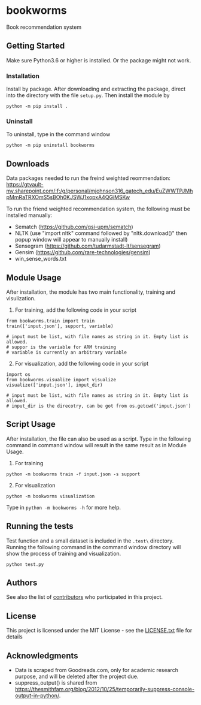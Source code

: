 # bookworms

Book recommendation system

## Getting Started

Make sure Python3.6 or higher is installed. Or the package might not work.

### Installation

Install by package. After downloading and extracting the package, direct into the directory with the file `setup.py`. Then install the module by

```A 
python -m pip install .
```


### Uninstall

To uninstall, type in the command window

```
python -m pip uninstall bookworms
```

## Downloads

Data packages needed to run the freind weighted reommendation:
https://gtvault-my.sharepoint.com/:f:/g/personal/mjohnson316_gatech_edu/EuZWWTPJMhpMmRaTRXOmS5sBOh0KJSWJ1xopxA4QGiMSKw


To run the friend weighted recommendation system, the following must be installed manually:
- Sematch (https://github.com/gsi-upm/sematch)
- NLTK (use "import nltk" command followed by "nltk.download()" then popup window will appear to manually install)
- Sensegram (https://github.com/tudarmstadt-lt/sensegram)
- Gensim (https://github.com/rare-technologies/gensim)
- win_sense_words.txt 

## Module Usage

After installation, the module has two main functionality, training and visulization. 

1. For training, add the following code in your script

```
from bookworms.train import train
train(['input.json'], support, variable) 

# input must be list, with file names as string in it. Empty list is allowed.
# suppor is the variable for ARM training
# variable is currently an arbitrary variable
```

2. For visualization, add the following code in your script

```
import os
from bookworms.visualize import visualize
visualize(['input.json'], input_dir)

# input must be list, with file names as string in it. Empty list is allowed.
# input_dir is the direcotry, can be got from os.getcwd('input.json')
```

## Script Usage

After installation, the file can also be used as a script. Type in the following command in command window will result in the same result as in Module Usage.

1. For training
```
python -m bookworms train -f input.json -s support
```

2. For visualization
```
python -m bookworms visualization
```

Type in `python -m bookworms -h` for more help.

## Running the tests

Test function and a small dataset is included in the `.test\` directory. Running the following command in the command window directory will show the process of training and visualization.

```
python test.py
```

## Authors

See also the list of [contributors](https://github.gatech.edu/hlu82/bookworms/settings/collaboration) who participated in this project.

## License

This project is licensed under the MIT License - see the [LICENSE.txt](LICENSE.txt) file for details

## Acknowledgments

* Data is scraped from Goodreads.com, only for academic research purpose, and will be deleted after the project due.
* suppress_output() is shared from https://thesmithfam.org/blog/2012/10/25/temporarily-suppress-console-output-in-python/.

